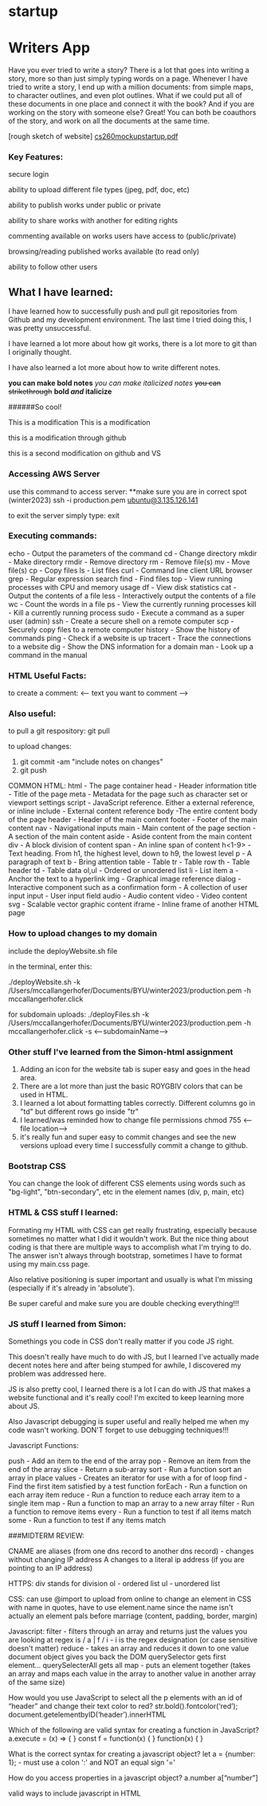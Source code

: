 # startup

# Writers App

Have you ever tried to write a story? There is a lot that goes into writing a story, more so than just simply typing words on a page. Whenever I have tried to write a story, I end up with a million documents: from simple maps, to character outlines, and even plot outlines. What if we could put all of these documents in one place and connect it with the book? And if you are working on the story with someone else? Great! You can both be coauthors of the story, and work on all the documents at the same time.

[rough sketch of website]
[cs260mockupstartup.pdf](https://github.com/mangerhofer/startup/files/10526064/cs260mockupstartup.pdf)




### Key Features:

secure login

ability to upload different file types (jpeg, pdf, doc, etc)

ability to publish works under public or private

ability to share works with another for editing rights

commenting available on works users have access to (public/private)

browsing/reading published works available (to read only)

ability to follow other users 

## What I have learned:
I have learned how to successfully push and pull git repositories from Github and my development environment. The last time I tried doing this, I was pretty unsuccessful.

I have learned a lot more about how git works, there is a lot more to git than I originally thought.

I have also learned a lot more about how to write different notes.

**you can make bold notes**
*you can make italicized notes*
~~you can strikethrough~~
**bold _and_ italicize**

######So cool!

This is a modification
This is a modification

this is a modification through github

this is a second modification on github and VS


### Accessing AWS Server

use this command to access server: 
**make sure you are in correct spot (winter2023)
    ssh -i production.pem ubuntu@3.135.126.141

to exit the server simply type:
    exit
    
    
### Executing commands:
echo - Output the parameters of the command
cd - Change directory
mkdir - Make directory
rmdir - Remove directory
rm - Remove file(s)
mv - Move file(s)
cp - Copy files
ls - List files
curl - Command line client URL browser
grep - Regular expression search
find - Find files
top - View running processes with CPU and memory usage
df - View disk statistics
cat - Output the contents of a file
less - Interactively output the contents of a file
wc - Count the words in a file
ps - View the currently running processes
kill - Kill a currently running process
sudo - Execute a command as a super user (admin)
ssh - Create a secure shell on a remote computer
scp - Securely copy files to a remote computer
history - Show the history of commands
ping - Check if a website is up
tracert - Trace the connections to a website
dig - Show the DNS information for a domain
man - Look up a command in the manual

### HTML Useful Facts:

to create a comment: <-- text you want to comment -->

### Also useful:

to pull a git respository: git pull

to upload changes: 
1. git commit -am "include notes on changes"
2. git push

COMMON HTML:
html - The page container
head - Header information
title - Title of the page
meta - Metadata for the page such as character set or viewport settings
script - JavaScript reference. Either a external reference, or inline
include - External content reference
body -The entire content body of the page
header - Header of the main content
footer - Footer of the main content
nav - Navigational inputs
main - Main content of the page
section - A section of the main content
aside - Aside content from the main content
div - A block division of content
span - An inline span of content
h<1-9> - Text heading. From h1, the highest level, down to h9, the lowest level
p - A paragraph of text
b - Bring attention
table - Table
tr - Table row
th - Table header
td - Table data
ol,ul - Ordered or unordered list
li - List item
a - Anchor the text to a hyperlink
img - Graphical image reference
dialog - Interactive component such as a confirmation
form - A collection of user input
input - User input field
audio - Audio content
video - Video content
svg - Scalable vector graphic content
iframe - Inline frame of another HTML page




### How to upload changes to my domain

include the deployWebsite.sh file

in the terminal, enter this:

./deployWebsite.sh  -k /Users/mccallangerhofer/Documents/BYU/winter2023/production.pem -h mccallangerhofer.click

for subdomain uploads:
./deployFiles.sh -k /Users/mccallangerhofer/Documents/BYU/winter2023/production.pem -h mccallangerhofer.click -s <--subdomainName-->

### Other stuff I've learned from the Simon-html assignment

1. Adding an icon for the website tab is super easy and goes in the head area.
2. There are a lot more than just the basic ROYGBIV colors that can be used in HTML.
3. I learned a lot about formatting tables correctly. Different columns go in "td" but different rows go inside "tr"
4. I learned/was reminded how to change file permissions
    chmod 755 <--file location-->
5. it's really fun and super easy to commit changes and see the new versions upload every time I successfully commit a change to github.

### Bootstrap CSS

You can change the look of different CSS elements using words such as "bg-light", "btn-secondary", etc in the element names (div, p, main, etc)

### HTML & CSS stuff I learned:

Formating my HTML with CSS can get really frustrating, especially because sometimes no matter what I did it wouldn't work. But the nice thing about coding is that there are multiple ways to accomplish what I'm trying to do. The answer isn't always through bootstrap, sometimes I have to format using my main.css page. 

Also relative positioning is super important and usually is what I'm missing (especially if it's already in 'absolute').

Be super careful and make sure you are double checking everything!!!


### JS stuff I learned from Simon:

Somethings you code in CSS don't really matter if you code JS right.

This doesn't really have much to do with JS, but I learned I've actually made decent notes here and after being stumped for awhile, I discovered my problem was addressed here. 

JS is also pretty cool, I learned there is a lot I can do with JS that makes a website functional and it's really cool! I'm excited to keep learning more about JS.

Also Javascript debugging is super useful and really helped me when my code wasn't working. DON'T forget to use debugging techniques!!!

Javascript Functions:

push - Add an item to the end of the array
pop - Remove an item from the end of the array
slice - Return a sub-array
sort - Run a function sort an array in place
values - Creates an iterator for use with a for of loop
find - Find the first item satisfied by a test function
forEach - Run a function on each array item
reduce - Run a function to reduce each array item to a single item
map - Run a function to map an array to a new array
filter - Run a function to remove items
every - Run a function to test if all items match
some - Run a function to test if any items match


###MIDTERM REVIEW:

CNAME are aliases (from one dns record to another dns record) - changes without changing IP address
A changes to a literal ip address (if you are pointing to an IP address)

HTTPS:
div stands for division
ol - ordered list
ul - unordered list


CSS:
can use @import to upload from online
to change an element in CSS with name in quotes, have to use element.name since the name isn't actually an element
pals before marriage (content, padding, border, margin)


Javascript:
filter - filters through an array and returns just the values you are looking at
regex is / a | f / i - i is the regex designation (or case sensitive doesn't matter)
reduce - takes an array and reduces it down to one value
document object gives you back the DOM
querySelector gets first element... querySelecterAll gets all 
map - puts an element together (takes an array and maps each value in the array to another value in another array of the same size)

How would you use JavaScript to select all the p elements with an id of “header” and change their text color to red?
str.bold().fontcolor(‘red’);	document.getelementbyID(‘header’).innerHTML

Which of the following are valid syntax for creating a function in JavaScript?
a.execute = (x) => { } 	const f = function(x) { } 	function(x) { } 

What is the correct syntax for creating a javascript object?
let a = {number: 1}; - must use a colon ':' and NOT an equal sign '='

How do you access properties in a javascript object?
a.number a[“number”]

valid ways to include javascript in HTML
<script>1+1</script>    <script src = 'main.js'/>   <div onclick = '1+1'/>

JSON:
always has key values in double quotes " " NOT single quotes ' '
null is valid JSON, undefind is not

data types:
string - "crockford"
number - 42
boolean - true
array - [null,42,"crockford"]
object - {"a":1,"b":"crockford"}
null - null

You can convert JSON to, and from, JavaScript using the JSON.parse and JSON.stringify functions.



DOM:
textContent - contains all of the element's text
innerHTML - You can access a textual representation of an element's HTML content 
removeChild - deletes elements when called on parent function

event listeners:
Clipboard - Cut, copied, pasted
Focus - An element gets focus
Keyboard - Keys are pressed
Mouse - Click events
Text selection - When text is selected



Promises:
function gets put off on the side and waits until it is resolved. Will not get resolved until timeout ends (# at end is time in milliseconds)
finally always gets called
catch gets called if there is an error - for catch to happen, you have to call regect instead of resolve
    promise function is called -> then it does the then function -> catches anything that isn't allowed -> and ends with finally
    
ASYNC & AWAIT - by putting async in front of a promise, you can then call await so that the promise resolves before you continue with the code rather than just letting the promise complete on its own. async will always return a promise even if you don't use await, await just lets you control when promise is returned


chmod +x deploy.sh - makes a script executable
ls -la - can list all files (even hidden ones) in a long format if you provide the parameter
sudo - Execute a command as a super user (admin)
ssh - executing commands remotely using the secure shell program 

### Javascript Startup

I thought I understood enough javascript to do everything I needed but I discovered that the code I need for my website is a lot more complicated than I orginally thought and it requires a lot more than simple javascript to be functionable.


### URL Notes:

The Uniform Resource Locator (URL) represents the location of a web resource. A web resource can be anything, such as a web page, font, image, video stream, database record, or JSON object. It can also be completely ephemeral, such as a visitation counter, or gaming session.

Part - Example - Meaning

Scheme - https - The protocol required to ask for the resource. For web applications, this is usually HTTPS. But it could be any internet protocol such as FTP or MAILTO.

Domain name - byu.edu - The domain name that owns the resource represented by the URL.

Port - 3000 - The port specifies the numbered network port used to connect to the domain server. Lower number ports are reserved for common internet protocols, higher number ports can be used for any purpose. The default port is 80 if the scheme is HTTP, or 443 if the scheme is HTTPS.

Path - /school/byu/user/8014 - The path to the resource on the domain. The resource does not have to physically be located on the file system with this path. It can be a logical path representing endpoint parameters, a database table, or an object schema.

Parameters - filter=names&highlight=intro,summary - The parameters represent a list of key value pairs. Usually it provides additional qualifiers on the resource represented by the path. This might be a filter on the returned resource or how to highlight the resource. The parameters are also sometimes called the query string.

Anchor - summary - The anchor usually represents an sub-location in the resource. For HTML pages this represents a request for the browser to automatically scroll to the element with an ID that matches the anchor. The anchor is also sometimes called the hash, or fragment ID.

A Uniform Resource Name (URN) is a unique resource name that does not specify location information. For example, a book URN might be <urn:isbn:10,0765350386>. A Uniform Resource Identifier (URI) is a general resource identifier that could refer to either a URL and URN. With web programming you are almost always talking about URLs and therefore you should not use the more general URI.

##### Common Ports

Port	Protocol

20	File Transfer Protocol (FTP) for data transfer

22	Secure Shell (SSH) for connecting to remote devices

25	Simple Mail Transfer Protocol (SMTP) for sending email

53	Domain Name System (DNS) for looking up IP addresses

80	Hypertext Transfer Protocol (HTTP) for web requests

110	Post Office Protocol (POP3) for retrieving email

123	Network Time Protocol (NTP) for managing time

161	Simple Network Management Protocol (SNMP) for managing network devices such as routers or printers

194	Internet Relay Chat (IRC) for chatting

443	HTTP Secure (HTTPS) for secure web requests


#### HTTP Common Rules

GET - Get the requested resource. This can represent a request to get a single resource or a resource representing a list of resources.

POST - Create a new resource. The body of the request contains the resource. The response should include a unique ID of the newly created resource.

PUT - Update a resource. Either the URL path, HTTP header, or body must contain the unique ID of the resource being updated. The body of the request should - contain the updated resource. The body of the response may contain the resulting updated resource.

DELETE - Delete a resource. Either the URL path or HTTP header must contain the unique ID of the resource to delete.

OPTIONS - Get metadata about a resource. Usually only HTTP headers are returned. The resource itself is not returned.

STATUS CODES:

1xx - Informational.

2xx - Success.

3xx - Redirect to some other location, or that the previously cached resource is still valid.

4xx - Client errors. The request is invalid.

5xx - Server errors. The request cannot be satisfied due to an error on the server.



HTTP headers specify metadata about a request or response. This includes things like how to handle security, caching, data formats, and cookies. 



HTTP Cookies

This allows the server to remember things like the language preference of the user, or the user's authentication credentials. A server can also use cookies to track, and share, everything that a user does. However, there is nothing inherently evil about cookies, the problem comes from web applications that use them as a means to violate a user's privacy or inappropriately monetize their data.



SOP & CORS

Simply stated Same Origin Policy (SOP) only allows JavaScript to make requests to a domain if it is the same domain that the user is currently viewing.

Cross Origin Resource Sharing (CORS) allows the client (e.g. browser) to specify the origin of a request and then let the server respond with what origins are allowed.

For CORS to run, need <Access-Control-Allow-Origin: *>


### Fetch

The basic usage of fetch takes a URL and returns a promise. The promise then function takes a callback function that is asynchronously called when the requested URL content is obtained. If the returned content is of type application/json you can use the json function on the response object to convert it to a JavaScript object.


### Node.js

1. Create your project directory
2. Initialize it for use with NPM by running npm init -y
3. Make sure .gitignore file contains node-modules
4. Install any desired packages with npm install <package name here>
5. Add require('<package name here>') to your JavaScript code
6. Run your code with node main.js
    
### Creating a web service
    
1. in terminal: mkdir webservicetest (or any other name)
2. in terminal: cd webservicetest
3. in terminal: npm init -y
4. in terminal: npm install http
5. write up code for main.js
6. in terminal: node main.js
7. on web browser: localhost:8080
8. to stop: ctrl-c

### Stuff I've learned with Simon Service: 
    
    There is a surprising amount of code that goes into adding just a simple quote or picture to the simon project. It's made me realize that I didn't quite understand as much as I thought. But also I understood more from the about.js code than I thought I did. 
    
    Also... DON'T FORGET TO ADD THE NECESSARY CODE TO THE .html FILE TO LINK THE .js FILE, OTHERWISE YOU WILL SPEND WAYYYY TOO LONG TRYING TO FIGURE OUT WHY YOUR CODE ISN'T WORKING...
    
    Creating a working service for your website isn't that hard, just make sure you are being careful as you code otherwise it will get really complicated really fast.
    
    
### Mongo Database Notes
    
    Mongo database is a really great way to store data... there are lots of different things it can be used for! Explore it! https://www.mongodb.com/docs/
    
    Also always make sure you use the right code to protect your information! You don't want your code to be hacked somehow... also great refresher on your PEM environment!!
    
    
### Login Notes
    
    Login code is suprisingly tricky and it's important to be super careful writing the code up!
    
    Review account creation and login page for better understanding on how to create login credentials that actually work!

### Websocket Notes
    
    Websocket is actually a really cool tool that allows for communication! Review the code under the different websocket lectures to better understand how it works. 
    
    Websocket is not designed to have communication stay - it is a temporary message that is sent and will be deleted after a certain amount of time or after a refresh. (think of comments on a live video)
    
 ### REACT NOTES:
    
    Use the code from these different codepens to help utilize the functionality of your website:
    
    https://codepen.io/mangerhofer/pen/xxavNaW
    
    https://codepen.io/mangerhofer/pen/MWqNdZm
    
    Use this code to understand react a little better using tic-tac-toe
    
    https://codesandbox.io/s/quizzical-bogdan-pfx8l5?file=/App.js
    
    
### Simon React
    
    LOL... I spent way too much time in between learning about react and doing this project so I was really lost... repetition is key to remembering what REACT is... BUT main takeaway is that react is super tricky (if you don't remember it) and you need to be very careful with how you change your code to make sure it is still working.
    
    Be patient and take your time getting to know how react works with your code!
    
    
    #### Final Review:
    
    Cookies allow server to store data on client

    Language is not http header: cookie, content-type, host ARE

    You can use fetch on front-end and back-end!

    JSX is not used to combine css, html, js.. IT IS However used for injecting html into js, componentizing html, and allowing composability of html

    Express Middleware: check the method, then check what is happening inside the prompt
        ‘Use’ is global, will be on everyone

    Linux daemon: executes independent of user, starts when computer is rebooted, PM2 is an example…. Linux daemon can fork other processes

    Hashing stored passwords: improves security by making password unreadable

    URL renders under ‘path’, ‘to’ only shows text that link is under

    Websocket: value added to html makes it peer to peer rather than client to server

    Port 80 is reserved for: http, Https is port 443, Ssh is port 22

    Mongodb: ls = less than, lte = less than or equal, etc
	    ‘Or’ either one can match which makes it work, ‘and’ means both must match

    Http status codes:
    300 range - redirects or caching
    400 range - client errors
    500 range - server errors
    200 range - success
    100 range - informational


    Npm install ws: adds dependency to package.json, adds websocket source to node_modules directory, locks version of websocket package for application,     does not add template code for websockets to javascript
        Have to specify which package you want to install or you will install everything… 

